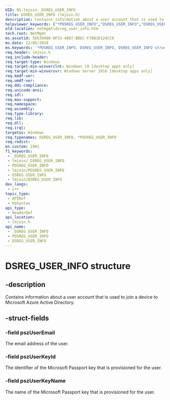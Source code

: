 ```yaml
---
UID: NS:lmjoin._DSREG_USER_INFO
title: DSREG_USER_INFO (lmjoin.h)
description: Contains information about a user account that is used to join a device to Microsoft Azure Active Directory.
helpviewer_keywords: ["*PDSREG_USER_INFO","DSREG_USER_INFO","DSREG_USER_INFO structure [Network Management]","PDSREG_USER_INFO","PDSREG_USER_INFO structure pointer [Network Management]","lmjoin/DSREG_USER_INFO","lmjoin/PDSREG_USER_INFO","netmgmt.dsreg_user_info"]
old-location: netmgmt\dsreg_user_info.htm
tech.root: NetMgmt
ms.assetid: 5E639988-0F53-40D7-BBEC-F78B3D124CC0
ms.date: 12/05/2018
ms.keywords: '*PDSREG_USER_INFO, DSREG_USER_INFO, DSREG_USER_INFO structure [Network Management], PDSREG_USER_INFO, PDSREG_USER_INFO structure pointer [Network Management], lmjoin/DSREG_USER_INFO, lmjoin/PDSREG_USER_INFO, netmgmt.dsreg_user_info'
req.header: lmjoin.h
req.include-header: 
req.target-type: Windows
req.target-min-winverclnt: Windows 10 [desktop apps only]
req.target-min-winversvr: Windows Server 2016 [desktop apps only]
req.kmdf-ver: 
req.umdf-ver: 
req.ddi-compliance: 
req.unicode-ansi: 
req.idl: 
req.max-support: 
req.namespace: 
req.assembly: 
req.type-library: 
req.lib: 
req.dll: 
req.irql: 
targetos: Windows
req.typenames: DSREG_USER_INFO, *PDSREG_USER_INFO
req.redist: 
ms.custom: 19H1
f1_keywords:
 - _DSREG_USER_INFO
 - lmjoin/_DSREG_USER_INFO
 - PDSREG_USER_INFO
 - lmjoin/PDSREG_USER_INFO
 - DSREG_USER_INFO
 - lmjoin/DSREG_USER_INFO
dev_langs:
 - c++
topic_type:
 - APIRef
 - kbSyntax
api_type:
 - HeaderDef
api_location:
 - lmjoin.h
api_name:
 - _DSREG_USER_INFO
 - PDSREG_USER_INFO
 - DSREG_USER_INFO
---
```


# DSREG_USER_INFO structure


## -description

Contains information about a user account  that is used to join a device to Microsoft Azure Active Directory.

## -struct-fields

### -field pszUserEmail

The email address of the user.

### -field pszUserKeyId

The identifier of the Microsoft Passport key that is provisioned for the user.

### -field pszUserKeyName

The name of the Microsoft Passport key that is provisioned for the user.

